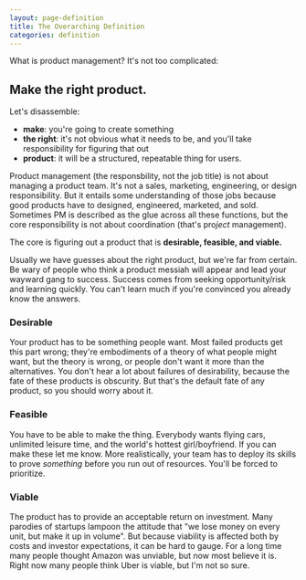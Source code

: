 ```yaml
---
layout: page-definition
title: The Overarching Definition
categories: definition
---
```


What is product management? It's not too complicated:

## Make the right product.

Let's disassemble:

* **make**: you're going to create something
* **the right**: it's not obvious what it needs to be, and you'll take responsibility for figuring that out
* **product**: it will be a structured, repeatable thing for users.

Product management (the responsbility, not the job title) is not about managing a product team. It's not a sales, marketing, engineering, or design responsibility. But it entails some understanding of those jobs because good products have to designed, engineered, marketed, and sold. Sometimes PM is described as the glue across all these functions, but the core responsibility is not about coordination (that's pro*ject* management).

The core is figuring out a product that is **desirable, feasible, and viable.**

Usually we have guesses about the right product, but we're far from certain. Be wary of people who think a product messiah will appear and lead your wayward gang to success. Success comes from seeking opportunity/risk and learning quickly. You can't learn much if you're convinced you already know the answers.

### Desirable

Your product has to be something people want. Most failed products get this part wrong; they're embodiments of a theory of what people might want, but the theory is wrong, or people don't want it more than the alternatives. You don't hear a lot about failures of desirability, because the fate of these products is obscurity. But that's the default fate of any product, so you should worry about it.

### Feasible

You have to be able to make the thing. Everybody wants flying cars, unlimited leisure time, and the world's hottest girl/boyfriend. If you can make these let me know. More realistically, your team has to deploy its skills to prove *something* before you run out of resources. You'll be forced to prioritize.

### Viable

The product has to provide an acceptable return on investment. Many parodies of startups lampoon the attitude that "we lose money on every unit, but make it up in volume". But because viability is affected both by costs and investor expectations, it can be hard to gauge. For a long time many people thought Amazon was unviable, but now most believe it is. Right now many people think Uber is viable, but I'm not so sure.

